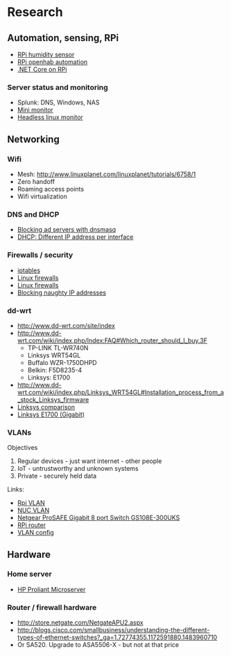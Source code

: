# Research

## Automation, sensing, RPi
  * [RPi humidity sensor](https://www.modmypi.com/electronics/sensors/temperature-and-humidity-sensor-am2302-dht22)
  * [RPi openhab automation](http://www.makeuseof.com/tag/getting-started-openhab-home-automation-raspberry-pi/)
  * [.NET Core on RPi](https://dotnetcorechris.github.io/dotnetcoreonraspberrypi.html)

### Server status and monitoring
  * Splunk: DNS, Windows, NAS
  * [Mini monitor](http://lilliputdirect.com/lilliput-619a?language=en&currency=GBP&gclid=CjwKEAiAqJjDBRCG5KK6hq_juDwSJABRm03hqRxQWiRuT1d21slB7fEPaynGrwtrWwg3yMCROSVgUxoC9L7w_wcB)
  * [Headless linux monitor](https://github.com/shevabam/ezservermonitor-web)

## Networking
### Wifi
  * Mesh: http://www.linuxplanet.com/linuxplanet/tutorials/6758/1
  * Zero handoff
  * Roaming access points
  * Wifi virtualization

### DNS and DHCP
  * [Blocking ad servers with dnsmasq](https://debian-administration.org/article/535/Blocking_ad_servers_with_dnsmasq)
  * [DHCP: Different IP address per interface](http://stackoverflow.com/questions/9326438/dnsmasq-serve-different-ip-addresses-based-on-interface-used)

### Firewalls / security
  * [iptables](https://wiki.archlinux.org/index.php/Iptables)
  * [Linux firewalls](http://www.techradar.com/news/software/applications/7-of-the-best-linux-firewalls-697177)
  * [Linux firewalls](http://www.tecmint.com/open-source-security-firewalls-for-linux-systems/)
  * [Blocking naughty IP addresses](https://linuxacademy.com/howtoguides/posts/show/topic/12901-security-add-openblorg-blacklist-to-denyhosts)

### dd-wrt
  * http://www.dd-wrt.com/site/index
  * http://www.dd-wrt.com/wiki/index.php/Index:FAQ#Which_router_should_I_buy.3F
    * TP-LINK TL-WR740N
    * Linksys WRT54GL
    * Buffalo WZR-1750DHPD
    * Belkin: F5D8235-4
    * Linksys: E1700
  * http://www.dd-wrt.com/wiki/index.php/Linksys_WRT54GL#Installation_process_from_a_stock_Linksys_firmware
  * [Linksys comparison](https://www.linksys.com/gb/support-article?articleNum=137780)
  * [Linksys E1700 (Gigabit)](http://www.ebay.co.uk/itm/Linksys-E1700-N300-WiFi-Cable-Router-From-the-Official-Argos-Shop-on-ebay-/361999562903?epid=1434592737&hash=item5448daf897:g:Mo8AAOSwZKBZM727)

### VLANs
Objectives
  1. Regular devices - just want internet - other people
  1. IoT - untrustworthy and unknown systems
  1. Private - securely held data

Links:
  * [Rpi VLAN](https://magnusljadas.wordpress.com/2013/09/15/raspberry-pi-vlan-routing/)
  * [NUC VLAN](https://www.google.co.uk/search?q=run+vlan+firewall+on+nuc)
  * [Netgear ProSAFE Gigabit 8 port Switch GS108E-300UKS](https://www.scan.co.uk/products/8-port-netgear-prosafe-plus-10-1000-gigabit-switch)
  * [RPi router](http://raspberrypi.stackexchange.com/questions/7223/using-the-raspberry-pi-as-a-router)
  * [VLAN config](https://www.cyberciti.biz/tips/howto-configure-linux-virtual-local-area-network-vlan.html)

## Hardware
### Home server
  * [HP Proliant Microserver](https://www.serversdirect.co.uk/p/1039108/hpe-proliant-microserver-gen8-intel-celeron-g1610t-dual-core-.30ghz-mb-4-x-non-hotplug-)

### Router / firewall hardware
  * http://store.netgate.com/NetgateAPU2.aspx
  * http://blogs.cisco.com/smallbusiness/understanding-the-different-types-of-ethernet-switches?_ga=1.72774355.1172591880.1483960710
  * Or SA520. Upgrade to ASA5506-X - but not at that price
